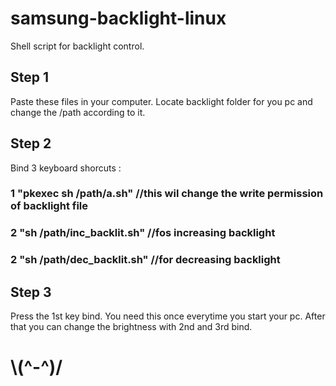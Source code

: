 # samsung-backlight-linux
Shell script for backlight control.

## Step 1
Paste these files in your computer.
Locate backlight folder for you pc and change the /path according to it.

## Step 2
Bind 3 keyboard shorcuts :
### 1 "pkexec sh /path/a.sh"      //this wil change the write permission of backlight file
### 2 "sh /path/inc_backlit.sh"   //fos increasing backlight
### 2 "sh /path/dec_backlit.sh"   //for decreasing backlight

## Step 3 
Press the 1st key bind. You need this once everytime you start your pc.
After that you can change the brightness with 2nd and 3rd bind. 

# \\(^-^)/
